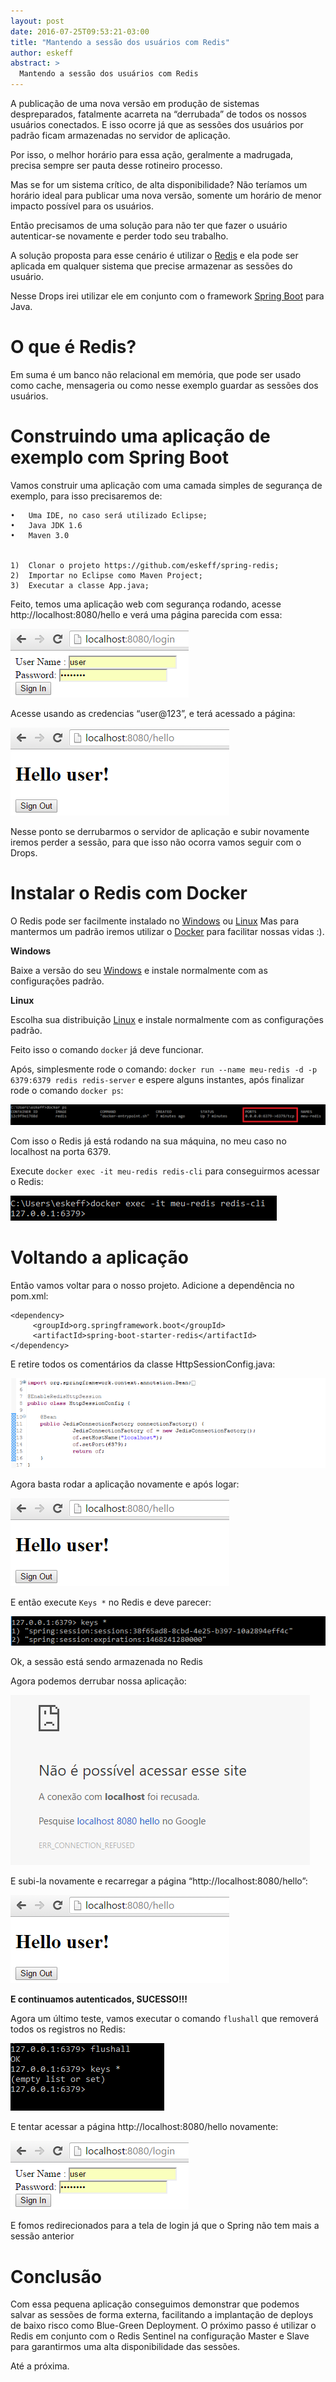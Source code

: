 ```yaml
---
layout: post
date: 2016-07-25T09:53:21-03:00
title: "Mantendo a sessão dos usuários com Redis"
author: eskeff
abstract: >
  Mantendo a sessão dos usuários com Redis
---
```


A publicação de uma nova versão em produção de sistemas despreparados, fatalmente acarreta na “derrubada” de todos os nossos usuários conectados. E isso ocorre já que as sessões dos usuários por padrão ficam armazenadas no servidor de aplicação. 

Por isso, o melhor horário para essa ação, geralmente a madrugada, precisa sempre ser pauta desse rotineiro processo.

Mas se for um sistema crítico, de alta disponibilidade?  Não teríamos um horário ideal para publicar uma nova versão, somente um horário de menor impacto possível para os usuários.

Então precisamos de uma solução para não ter que fazer o usuário autenticar-se novamente e perder todo seu trabalho.

A solução proposta para esse cenário é utilizar o [Redis](http://redis.io) e ela pode ser aplicada em qualquer sistema que precise armazenar as sessões do usuário.

Nesse Drops irei utilizar ele em conjunto com o framework [Spring Boot](http://projects.spring.io/spring-boot) para Java.

# O que é Redis?

Em suma é um banco não relacional em memória, que pode ser usado como cache, mensageria ou como nesse exemplo guardar as sessões dos usuários.

# Construindo uma aplicação de exemplo com Spring Boot

Vamos construir uma aplicação com uma camada simples de segurança de exemplo, para isso precisaremos de:

```
•	Uma IDE, no caso será utilizado Eclipse;
•	Java JDK 1.6
•	Maven 3.0


1)	Clonar o projeto https://github.com/eskeff/spring-redis;
2)	Importar no Eclipse como Maven Project;
3)	Executar a classe App.java;

```

Feito, temos uma aplicação web com segurança rodando, acesse http://localhost:8080/hello e verá uma página parecida com essa:

 ![image](https://github.com/eskeff/images/blob/master/1_login.png?raw=true)

 
Acesse usando as credencias “user@123”, e terá acessado a página:

 ![image](https://github.com/eskeff/images/blob/master/2_hello.png?raw=true)
 
Nesse ponto se derrubarmos o servidor de aplicação e subir novamente iremos perder a sessão, para que isso não ocorra vamos seguir com o Drops.

# Instalar o Redis com Docker 

O Redis pode ser facilmente instalado no [Windows](https://github.com/rgl/redis/downloads) ou [Linux](http://redis.io/topics/quickstart) 
Mas para mantermos um padrão iremos utilizar o  [Docker](https://www.docker.com/) para facilitar nossas vidas :).

**Windows**

Baixe  a versão do seu [Windows](https://docs.docker.com/docker-for-windows/)  e instale normalmente com as configurações padrão.

**Linux**

Escolha sua distribuição [Linux](https://docs.docker.com/engine/installation/linux/)  e instale normalmente com as configurações padrão.

Feito isso o comando `docker` já deve funcionar.

Após, simplesmente rode o comando:
`docker run --name meu-redis -d -p 6379:6379 redis redis-server` e espere alguns instantes, após finalizar rode o comando `docker ps`:
 
  ![image](https://github.com/eskeff/images/blob/master/3_docker.png?raw=true)

Com isso o Redis já está rodando na sua máquina, no meu caso no localhost na porta 6379.

Execute `docker exec -it meu-redis redis-cli` para conseguirmos acessar o Redis:

  ![image](https://github.com/eskeff/images/blob/master/4_redis.png?raw=true)

# Voltando a aplicação  

Então vamos voltar para o nosso projeto.
Adicione a dependência no pom.xml:

```
<dependency>
     <groupId>org.springframework.boot</groupId>
     <artifactId>spring-boot-starter-redis</artifactId>       
</dependency>
```
E retire todos os comentários da classe HttpSessionConfig.java:
 
   ![image](https://github.com/eskeff/images/blob/master/5_eclipse.png?raw=true)

Agora basta rodar a aplicação novamente e após logar:

  ![image](https://github.com/eskeff/images/blob/master/2_hello.png?raw=true)
 
 E então execute `Keys *` no Redis e deve parecer:

   ![image](https://github.com/eskeff/images/blob/master/6_redis.png?raw=true)
 
Ok, a sessão está sendo armazenada no Redis


Agora podemos derrubar nossa aplicação:
 
  ![image](https://github.com/eskeff/images/blob/master/7_fail.png?raw=true)

E subi-la novamente e recarregar a página “http://localhost:8080/hello”:
  
![image](https://github.com/eskeff/images/blob/master/2_hello.png?raw=true)
 
**E continuamos autenticados, SUCESSO!!!**

Agora um último teste, vamos executar o comando `flushall` que removerá todos os registros no Redis:

  ![image](https://github.com/eskeff/images/blob/master/8_redis.png?raw=true)
 
E tentar acessar a página http://localhost:8080/hello novamente:

  ![image](https://github.com/eskeff/images/blob/master/1_login.png?raw=true)
 
E fomos redirecionados para a tela de login já que o Spring não tem mais a sessão anterior 


# Conclusão

Com essa pequena aplicação conseguimos demonstrar que podemos salvar as sessões de forma externa, facilitando a implantação de deploys de baixo risco como Blue-Green Deployment.
O próximo passo é utilizar o Redis em conjunto com o Redis Sentinel na configuração Master e Slave para garantirmos uma alta disponibilidade das sessões.

Até a próxima.
